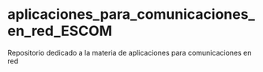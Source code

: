 # aplicaciones_para_comunicaciones_en_red_ESCOM
Repositorio dedicado a la materia de aplicaciones para comunicaciones en red 
